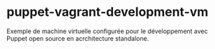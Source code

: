 # puppet-vagrant-development-vm
Exemple de machine virtuelle configurée pour le développement avec Puppet open source en acrchitecture standalone.
